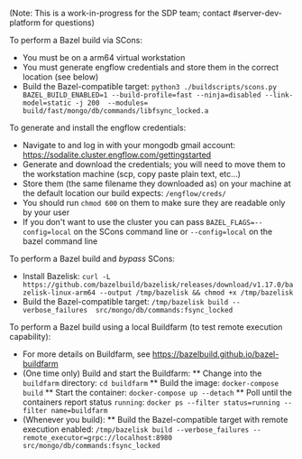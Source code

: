 (Note: This is a work-in-progress for the SDP team; contact #server-dev-platform for questions)

To perform a Bazel build via SCons:
* You must be on a arm64 virtual workstation
* You must generate engflow credentials and store them in the correct location (see below)
* Build the Bazel-compatible target: `python3 ./buildscripts/scons.py BAZEL_BUILD_ENABLED=1 --build-profile=fast --ninja=disabled --link-model=static -j 200  --modules= build/fast/mongo/db/commands/libfsync_locked.a`

To generate and install the engflow credentials:
* Navigate to and log in with your mongodb gmail account: https://sodalite.cluster.engflow.com/gettingstarted
* Generate and download the credentials; you will need to move them to the workstation machine (scp, copy paste plain text, etc...)
* Store them (the same filename they downloaded as) on your machine at the default location our build expects: `/engflow/creds/`
* You should run `chmod 600` on them to make sure they are readable only by your user
* If you don't want to use the cluster you can pass `BAZEL_FLAGS=--config=local` on the SCons command line or `--config=local` on the bazel command line

To perform a Bazel build and *bypass* SCons:
* Install Bazelisk: `curl -L https://github.com/bazelbuild/bazelisk/releases/download/v1.17.0/bazelisk-linux-arm64 --output /tmp/bazelisk && chmod +x /tmp/bazelisk`
* Build the Bazel-compatible target: `/tmp/bazelisk build --verbose_failures  src/mongo/db/commands:fsync_locked`

To perform a Bazel build using a local Buildfarm (to test remote execution capability):
* For more details on Buildfarm, see https://bazelbuild.github.io/bazel-buildfarm
* (One time only) Build and start the Buildfarm:
** Change into the `buildfarm` directory: `cd buildfarm`
** Build the image: `docker-compose build`
** Start the container: `docker-compose up --detach`
** Poll until the containers report status `running`: `docker ps --filter status=running --filter name=buildfarm`
* (Whenever you build): 
** Build the Bazel-compatible target with remote execution enabled: `/tmp/bazelisk build --verbose_failures --remote_executor=grpc://localhost:8980 src/mongo/db/commands:fsync_locked`
